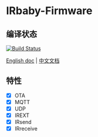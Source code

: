 # IRbaby-Firmware
## 编译状态
[![Build Status](https://www.travis-ci.org/Caffreyfans/IRbaby-firmware.svg?branch=master)](https://www.travis-ci.org/Caffreyfans/IRbaby-firmware)

[English doc](README.md) | [中文文档](README_zh.md)

## 特性
- [x] OTA
- [x] MQTT
- [x] UDP
- [x] IREXT
- [x] IRsend
- [x] IRreceive